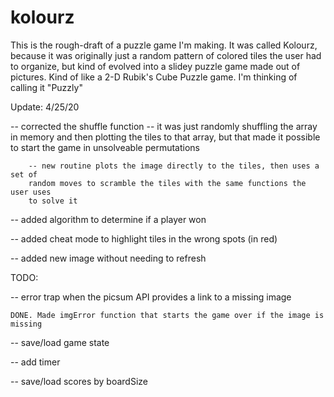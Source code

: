 # kolourz

This is the rough-draft of a puzzle game I'm making. It was called Kolourz, because it was originally just a random pattern of colored tiles the user had to organize, but kind of evolved into a slidey puzzle game made out of pictures. Kind of like a 2-D Rubik's Cube Puzzle game. I'm thinking of calling it "Puzzly"


Update: 4/25/20

  -- corrected the shuffle function 
        -- it was just randomly shuffling the array in memory and then plotting
        the tiles to that array, but that made it possible to start the game
        in unsolveable permutations

        -- new routine plots the image directly to the tiles, then uses a set of 
        random moves to scramble the tiles with the same functions the user uses
        to solve it

  -- added algorithm to determine if a player won

  -- added cheat mode to highlight tiles in the wrong spots (in red)

  -- added new image without needing to refresh

  TODO:

  -- error trap when the picsum API provides a link to a missing image

    DONE. Made imgError function that starts the game over if the image is missing

  -- save/load game state

  -- add timer

  -- save/load scores by boardSize
